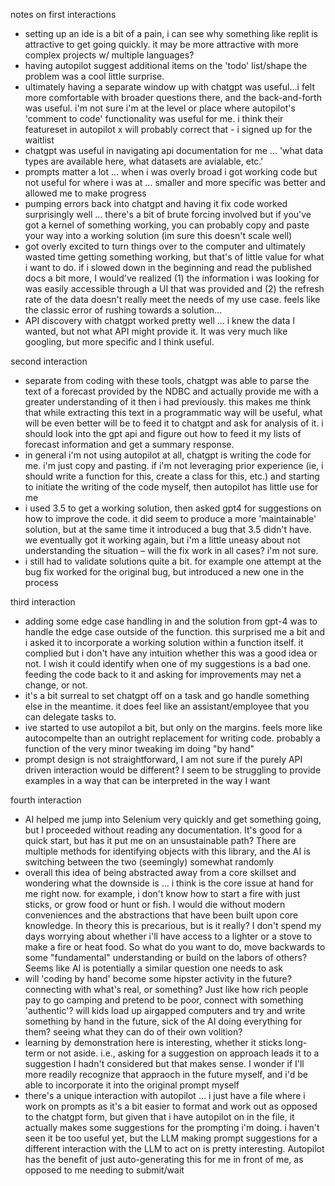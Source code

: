 notes on first interactions
- setting up an ide is a bit of a pain, i can see why something like replit is attractive to get going quickly. it may be more attractive with more complex projects w/ multiple languages?
- having autopilot suggest additional items on the 'todo' list/shape the problem was a cool little surprise.
- ultimately having a separate window up with chatgpt was useful...i felt more comfortable with broader questions there, and the back-and-forth was useful. i'm not sure i'm at the level or place where autopilot's 'comment to code' functionality was useful for me. i think their featureset in autopilot x will probably correct that - i signed up for the waitlist
- chatgpt was useful in navigating api documentation for me … 'what data types are available here, what datasets are avialable, etc.' 
- prompts matter a lot … when i was overly broad i got working code but not useful for where i was at … smaller and more specific was better and allowed me to make progress
- pumping errors back into chatgpt and having it fix code worked surprisingly well … there's a bit of brute forcing involved but if you've got a kernel of something working, you can probably copy and paste your way into a working solution (im sure this doesn't scale well)
- got overly excited to turn things over to the computer and ultimately wasted time getting something working, but that's of little value for what i want to do. if i slowed down in the beginning and read the published docs a bit more, I would've realized (1) the information i was looking for was easily accessible through a UI that was provided and (2) the refresh rate of the data doesn't really meet the needs of my use case. feels like the classic error of rushing towards a solution…
- API discovery with chatgpt worked pretty well … i knew the data I wanted, but not what API might provide it. It was very much like googling, but more specific and I think useful. 

second interaction
- separate from coding with these tools, chatgpt was able to parse the text of a forecast provided by the NDBC and actually provide me with a greater understanding of it then i had previously. this makes me think that while extracting this text in a programmatic way will be useful, what will be even better will be to feed it to chatgpt and ask for analysis of it. i should look into the gpt api and figure out how to feed it my lists of forecast information and get a summary response.
- in general i'm not using autopilot at all, chatgpt is writing the code for me. i'm just copy and pasting. if i'm not leveraging prior experience (ie, i should write a function for this, create a class for this, etc.) and starting to initiate the writing of the code myself, then autopilot has little use for me
- i used 3.5 to get a working solution, then asked gpt4 for suggestions on how to improve the code. it did seem to produce a more 'maintainable' solution, but at the same time it introduced a bug that 3.5 didn't have. we eventually got it working again, but i'm a little uneasy about not understanding the situation – will the fix work in all cases? i'm not sure. 
- i still had to validate solutions quite a bit. for example one attempt at the bug fix worked for the original bug, but introduced a new one in the process 


third interaction
- adding some edge case handling in and the solution from gpt-4 was to handle the edge case outside of the function. this surprised me a bit and i asked it to incorporate a working solution within a function itself. it complied but i don't have any intuition whether this was a good idea or not. I wish it could identify when one of my suggestions is a bad one. feeding the code back to it and asking for improvements may net a change, or not. 
- it's a bit surreal to set chatgpt off on a task and go handle something else in the meantime. it does feel like an assistant/employee that you can delegate tasks to.
- ive started to use autopilot a bit, but only on the margins. feels more like autocompelte than an outright replacement for writing code. probably a function of the very minor tweaking im doing "by hand"
- prompt design is not straightforward, I am not sure if the purely API driven interaction would be different? I seem to be struggling to provide examples in a way that can be interpreted in the way I want

fourth interaction
- AI helped me jump into Selenium very quickly and get something going, but I proceeded without reading any documentation. It's good for a quick start, but has it put me on an unsustainable path? There are multiple methods for identifying objects with this library, and the AI is switching between the two (seemingly) somewhat randomly
- overall this idea of being abstracted away from a core skillset and wondering what the downside is … i think is the core issue at hand for me right now. for example, i don't know how to start a fire with just sticks, or grow food or hunt or fish. I would die without modern conveniences and the abstractions that have been built upon core knowledge. In theory this is precarious, but is it really? I don't spend my days worrying about whether i'll have access to a lighter or a stove to make a fire or heat food. So what do you want to do, move backwards to some "fundamental" understanding or build on the labors of others? Seems like AI is potentially a similar question one needs to ask
- will 'coding by hand' become some hipster activity in the future? connecting with what's real, or something? Just like how rich people pay to go camping and pretend to be poor, connect with something 'authentic'? will kids load up airgapped computers and try and write something by hand in the future, sick of the AI doing everything for them? seeing what they can do of their own volition? 
- learning by demonstration here is interesting, whether it sticks long-term or not aside. i.e., asking for a suggestion on approach leads it to a suggestion I hadn't considered but that makes sense. I wonder if I'll more readily recognize that appraoch in the future myself, and i'd be able to incorporate it into the original prompt myself 
- there's a unique interaction with autopilot … i just have a file where i work on prompts as it's a bit easier to format and work out as opposed to the chatgpt form, but given that i have autopilot on in the file, it actually makes some suggestions for the prompting i'm doing. i haven't seen it be too useful yet, but the LLM making prompt suggestions for a different interaction with the LLM to act on is pretty interesting. Autopilot has the benefit of just auto-generating this for me in front of me, as opposed to me needing to submit/wait 